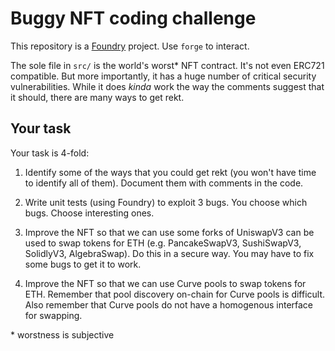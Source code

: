 # Buggy NFT coding challenge

This repository is a [Foundry](https://github.com/foundry-rs/foundry)
project. Use `forge` to interact.

The sole file in `src/` is the world's worst\* NFT contract. It's not even
ERC721 compatible. But more importantly, it has a huge number of critical
security vulnerabilities. While it does _kinda_ work the way the comments
suggest that it should, there are many ways to get rekt.

## Your task

Your task is 4-fold:

1. Identify some of the ways that you could get rekt (you won't have time to
   identify all of them). Document them with comments in the code.

2. Write unit tests (using Foundry) to exploit 3 bugs. You choose which
   bugs. Choose interesting ones.

3. Improve the NFT so that we can use some forks of UniswapV3 can be used to
   swap tokens for ETH (e.g. PancakeSwapV3, SushiSwapV3, SolidlyV3,
   AlgebraSwap). Do this in a secure way. You may have to fix some bugs to get
   it to work.

4. Improve the NFT so that we can use Curve pools to swap tokens for
   ETH. Remember that pool discovery on-chain for Curve pools is difficult. Also
   remember that Curve pools do not have a homogenous interface for swapping.

\* worstness is subjective